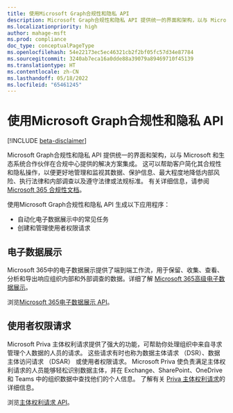 ```yaml
---
title: 使用Microsoft Graph合规性和隐私 API
description: Microsoft Graph合规性和隐私 API 提供统一的界面和架构，以与 Microsoft 和生态系统合作伙伴在合规中心提供的解决方案集成。 这可以帮助客户简化其合规性和隐私操作，以便更好地管理和监视其数据、保护信息、最大程度地降低内部风险、执行法律和内部调查以及遵守法律或法规标准。
ms.localizationpriority: high
author: mahage-msft
ms.prod: compliance
doc_type: conceptualPageType
ms.openlocfilehash: 54e22173ec5ec46321cb2f2bf05fc57d34e87784
ms.sourcegitcommit: 3240ab7eca16a0dde88a39079a89469710f45139
ms.translationtype: HT
ms.contentlocale: zh-CN
ms.lasthandoff: 05/18/2022
ms.locfileid: "65461245"
---
```

# <a name="use-the-microsoft-graph-compliance-and-privacy-apis"></a>使用Microsoft Graph合规性和隐私 API

[!INCLUDE [beta-disclaimer](../../includes/beta-disclaimer.md)]

Microsoft Graph合规性和隐私 API 提供统一的界面和架构，以与 Microsoft 和生态系统合作伙伴在合规中心提供的解决方案集成。 这可以帮助客户简化其合规性和隐私操作，以便更好地管理和监视其数据、保护信息、最大程度地降低内部风险、执行法律和内部调查以及遵守法律或法规标准。 有关详细信息，请参阅 [Microsoft 365 合规性文档](/microsoft-365/compliance)。

使用Microsoft Graph合规性和隐私 API 生成以下应用程序：

- 自动化电子数据展示中的常见任务
- 创建和管理使用者权限请求

## <a name="ediscovery"></a>电子数据展示

Microsoft 365中的电子数据展示提供了端到端工作流，用于保留、收集、查看、分析和导出响应组织内部和外部调查的数据。详细了解 [Microsoft 365高级电子数据展示](/microsoft-365/compliance/overview-ediscovery-20)。

浏览[Microsoft 365电子数据展示 API](ediscovery-ediscoveryapioverview.md)。

## <a name="subject-rights-request"></a>使用者权限请求

Microsoft Priva 主体权利请求提供了强大的功能，可帮助你处理组织中来自寻求管理个人数据的人员的请求。 这些请求有时也称为数据主体请求 （DSR）、数据主体访问请求 （DSAR） 或使用者权限请求。 Microsoft Priva 使负责满足主体权利请求的人员能够轻松识别数据主体，并在 Exchange、SharePoint、OneDrive 和 Teams 中的组织数据中查找他们的个人信息。 了解有关 [Priva 主体权利请求](/microsoft-365/compliance/privacy-management-subject-rights-requests)的详细信息。

浏览[主体权利请求 API](subjectrightsrequest-subjectrightsrequestapioverview.md)。

<!--
## Labels

??? Labels should be moved from security to here.  They are currently under a node called Information protection.
-->
